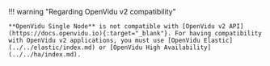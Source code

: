 !!! warning "Regarding OpenVidu v2 compatibility"
    
    **OpenVidu Single Node** is not compatible with [OpenVidu v2 API](https://docs.openvidu.io){:target="_blank"}. For having compatibility with OpenVidu v2 applications, you must use [OpenVidu Elastic](../../elastic/index.md) or [OpenVidu High Availability](../../ha/index.md).
